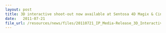 ```yaml
---
layout: post
title: 3D interactive shoot-out now available at Sentosa 4D Magix & CineBlast
date:   2011-07-21
file_url: /resources/news/files/20110721_IP_Media-Release_3D_Interactive_Shoot-out_now_available_at_Sentosa_4D_Magix.pdf
---
```

